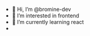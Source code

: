 - 👋 Hi, I’m @bromine-dev
- 👀 I’m interested in frontend
- 🌱 I’m currently learning react
- 
<!-- 💞️ I’m looking to collaborate on ...
- 📫 How to reach me ...
- 😄 Pronouns: ...
- ⚡ Fun fact: ... --->

<!---
bromine-dev/bromine-dev is a ✨ special ✨ repository because its `README.md` (this file) appears on your GitHub profile.
You can click the Preview link to take a look at your changes.
--->
